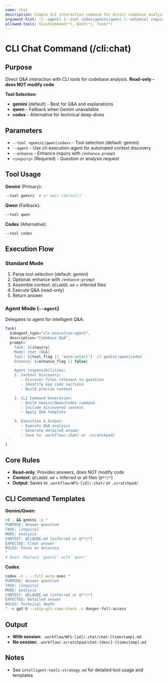 ```yaml
---
name: chat
description: Simple CLI interaction command for direct codebase analysis
argument-hint: "[--agent] [--tool codex|gemini|qwen] [--enhance] inquiry"
allowed-tools: SlashCommand(*), Bash(*), Task(*)
---
```


# CLI Chat Command (/cli:chat)

## Purpose

Direct Q&A interaction with CLI tools for codebase analysis. **Read-only - does NOT modify code**.

**Tool Selection**:
- **gemini** (default) - Best for Q&A and explanations
- **qwen** - Fallback when Gemini unavailable
- **codex** - Alternative for technical deep-dives

## Parameters

- `--tool <gemini|qwen|codex>` - Tool selection (default: gemini)
- `--agent` - Use cli-execution-agent for automated context discovery
- `--enhance` - Enhance inquiry with `/enhance-prompt`
- `<inquiry>` (Required) - Question or analysis request

## Tool Usage

**Gemini** (Primary):
```bash
--tool gemini  # or omit (default)
```

**Qwen** (Fallback):
```bash
--tool qwen
```

**Codex** (Alternative):
```bash
--tool codex
```

## Execution Flow

### Standard Mode
1. Parse tool selection (default: gemini)
2. Optional: enhance with `/enhance-prompt`
3. Assemble context: `@CLAUDE.md` + inferred files
4. Execute Q&A (read-only)
5. Return answer

### Agent Mode (`--agent`)

Delegates to agent for intelligent Q&A:

```javascript
Task(
  subagent_type="cli-execution-agent",
  description="Codebase Q&A",
  prompt=`
    Task: ${inquiry}
    Mode: chat (Q&A)
    Tool: ${tool_flag || 'auto-select'}  // gemini|qwen|codex
    Enhance: ${enhance_flag || false}

    Agent responsibilities:
    1. Context Discovery:
       - Discover files relevant to question
       - Identify key code sections
       - Build precise context

    2. CLI Command Generation:
       - Build Gemini/Qwen/Codex command
       - Include discovered context
       - Apply Q&A template

    3. Execution & Output:
       - Execute Q&A analysis
       - Generate detailed answer
       - Save to .workflow/.chat/ or .scratchpad/
  `
)
```

## Core Rules

- **Read-only**: Provides answers, does NOT modify code
- **Context**: `@CLAUDE.md` + inferred or all files (`@**/*`)
- **Output**: Saves to `.workflow/WFS-[id]/.chat/` or `.scratchpad/`

## CLI Command Templates

**Gemini/Qwen**:
```bash
cd . && gemini -p "
PURPOSE: Answer question
TASK: [inquiry]
MODE: analysis
CONTEXT: @CLAUDE.md [inferred or @**/*]
EXPECTED: Clear answer
RULES: Focus on accuracy
"
# Qwen: Replace 'gemini' with 'qwen'
```

**Codex**:
```bash
codex -C . --full-auto exec "
PURPOSE: Answer question
TASK: [inquiry]
MODE: analysis
CONTEXT: @CLAUDE.md [inferred or @**/*]
EXPECTED: Detailed answer
RULES: Technical depth
" -m gpt-5 --skip-git-repo-check -s danger-full-access
```

## Output

- **With session**: `.workflow/WFS-[id]/.chat/chat-[timestamp].md`
- **No session**: `.workflow/.scratchpad/chat-[desc]-[timestamp].md`

## Notes

- See `intelligent-tools-strategy.md` for detailed tool usage and templates
